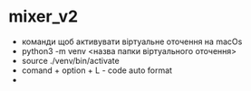 # mixer_v2

* команди щоб активувати віртуальне оточення на macOs
* python3 -m venv <назва папки віртуального оточення>
* source ./venv/bin/activate
* comand + option + L - code auto format
* 


